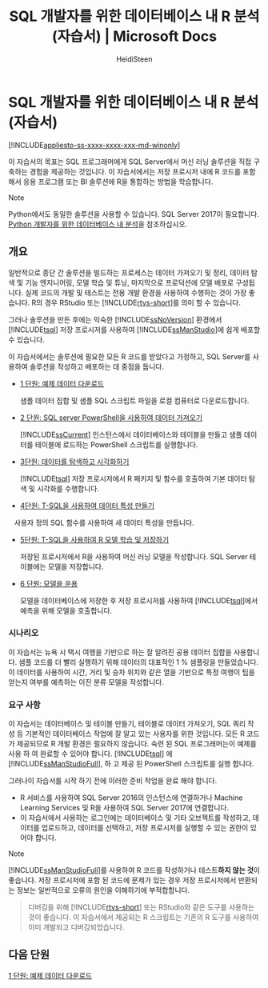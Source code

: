 ﻿---
title: SQL 개발자를 위한 데이터베이스 내 R 분석(자습서) | Microsoft Docs
ms.prod: sql
ms.technology: machine-learning
ms.date: 04/15/2018
ms.topic: tutorial
author: HeidiSteen
ms.author: heidist
manager: cgronlun
ms.openlocfilehash: 21bc5d6af2ad34a23bb56a589f7bcbacb6034ff3
ms.sourcegitcommit: 7a6df3fd5bea9282ecdeffa94d13ea1da6def80a
ms.translationtype: MT
ms.contentlocale: ko-KR
ms.lasthandoff: 04/16/2018
---
# <a name="in-database-r-analytics-for-sql-developers-tutorial"></a>SQL 개발자를 위한 데이터베이스 내 R 분석(자습서)
[!INCLUDE[appliesto-ss-xxxx-xxxx-xxx-md-winonly](../../includes/appliesto-ss-xxxx-xxxx-xxx-md-winonly.md)]

이 자습서의 목표는 SQL 프로그래머에게 SQL Server에서 머신 러닝 솔루션을 직접 구축하는 경험을 제공하는 것입니다. 이 자습서에서는 저장 프로시저 내에 R 코드를 포함해서 응용 프로그램 또는 BI 솔루션에 R을 통합하는 방법을 학습합니다.

> [!NOTE]
> 
> Python에서도 동일한 솔루션을 사용할 수 있습니다. SQL Server 2017이 필요합니다. [Python 개발자를 위한 데이터베이스 내 분석](../tutorials/sqldev-in-database-python-for-sql-developers.md)을 참조하십시오.

## <a name="overview"></a>개요

일반적으로 종단 간 솔루션을 빌드하는 프로세스는 데이터 가져오기 및 정리, 데이터 탐색 및 기능 엔지니어링, 모델 학습 및 튜닝, 마지막으로 프로덕션에 모델 배포로 구성됩니다. 실제 코드의 개발 및 테스트는 전용 개발 환경을 사용하여 수행하는 것이 가장 좋습니다. R의 경우 RStudio 또는 [!INCLUDE[rtvs-short](../../includes/rtvs-short-md.md)]를 의미 할 수 있습니다.

그러나 솔루션을 만든 후에는 익숙한 [!INCLUDE[ssNoVersion](../../includes/ssnoversion-md.md)] 환경에서 [!INCLUDE[tsql](../../includes/tsql-md.md)] 저장 프로시저를 사용하여 [!INCLUDE[ssManStudio](../../includes/ssmanstudio-md.md)]에 쉽게 배포할 수 있습니다.

이 자습서에서는 솔루션에 필요한 모든 R 코드를 받았다고 가정하고, SQL Server를 사용하여 솔루션을 작성하고 배포하는 데 중점을 둡니다.

- [1 단원: 예제 데이터 다운로드](../tutorials/sqldev-download-the-sample-data.md)

    샘플 데이터 집합 및 샘플 SQL 스크립트 파일을 로컬 컴퓨터로 다운로드합니다.

- [2 단원: SQL server PowerShell을 사용하여 데이터 가져오기](../r/sqldev-import-data-to-sql-server-using-powershell.md)

    [!INCLUDE[ssCurrent](../../includes/sscurrent-md.md)] 인스턴스에서 데이터베이스와 테이블을 만들고 샘플 데이터를 테이블에 로드하는 PowerShell 스크립트를 실행합니다.

- [3단원: 데이터를 탐색하고 시각화하기](../tutorials/sqldev-explore-and-visualize-the-data.md)

    [!INCLUDE[tsql](../../includes/tsql-md.md)] 저장 프로시저에서 R 패키지 및 함수를 호출하여 기본 데이터 탐색 및 시각화를 수행합니다.

- [4단원: T-SQL을 사용하여 데이터 특성 만들기](../tutorials/sqldev-create-data-features-using-t-sql.md)

    사용자 정의 SQL 함수를 사용하여 새 데이터 특성을 만듭니다.
  
-   [5단원: T-SQL을 사용하여 R 모델 학습 및 저장하기](../r/sqldev-train-and-save-a-model-using-t-sql.md)

    저장된 프로시저에서 R을 사용하여 머신 러닝 모델을 작성합니다. SQL Server 테이블에는 모델을 저장합니다.
  
-   [6 단원: 모델을 운용](../tutorials/sqldev-operationalize-the-model.md)

    모델을 데이터베이스에 저장한 후 저장 프로시저를 사용하여 [!INCLUDE[tsql](../../includes/tsql-md.md)]에서 예측을 위해 모델을 호출합니다.

### <a name="scenario"></a>시나리오

이 자습서는 뉴욕 시 택시 여행을 기반으로 하는 잘 알려진 공용 데이터 집합을 사용합니다. 샘플 코드를 더 빨리 실행하기 위해 데이터의 대표적인 1 % 샘플링을 만들었습니다. 이 데이터를 사용하여 시간, 거리 및 승차 위치와 같은 열을 기반으로 특정 여행이 팁을 얻는지 여부를 예측하는 이진 분류 모델을 작성합니다.

### <a name="requirements"></a>요구 사항

이 자습서는 데이터베이스 및 테이블 만들기, 테이블로 데이터 가져오기, SQL 쿼리 작성 등 기본적인 데이터베이스 작업에 잘 알고 있는 사용자를 위한 것입니다. 모든 R 코드가 제공되므로 R 개발 환경은 필요하지 않습니다. 숙련 된 SQL 프로그래머는이 예제를 사용 하 여 완료할 수 있어야 합니다. [!INCLUDE[tsql](../../includes/tsql-md.md)] 에 [!INCLUDE[ssManStudioFull](../../includes/ssmanstudiofull-md.md)], 하 고 제공 된 PowerShell 스크립트를 실행 합니다.

그러나이 자습서를 시작 하기 전에 이러한 준비 작업을 완료 해야 합니다.

- R 서비스를 사용하여 SQL Server 2016의 인스턴스에 연결하거나 Machine Learning Services 및 R을 사용하여 SQL Server 2017에 연결합니다.
- 이 자습서에서 사용하는 로그인에는 데이터베이스 및 기타 오브젝트를 작성하고, 데이터를 업로드하고, 데이터를 선택하고, 저장 프로시저를 실행할 수 있는 권한이 있어야 합니다.

> [!NOTE]
> [!INCLUDE[ssManStudioFull](../../includes/ssmanstudiofull-md.md)]를 사용하여 R 코드를 작성하거나 테스트**하지 않는 것**이 좋습니다. 저장 프로시저에 포함 된 코드에 문제가 있는 경우 저장 프로시저에서 반환되는 정보는 일반적으로 오류의 원인을 이해하기에 부적합합니다.

> 디버깅을 위해 [!INCLUDE[rtvs-short](../../includes/rtvs-short-md.md)] 또는 RStudio와 같은 도구를 사용하는 것이 좋습니다. 이 자습서에서 제공되는 R 스크립트는 기존의 R 도구를 사용하여 이미 개발되고 디버깅되었습니다.

## <a name="next-lesson"></a>다음 단원

[1 단원: 예제 데이터 다운로드](../tutorials/sqldev-download-the-sample-data.md)

